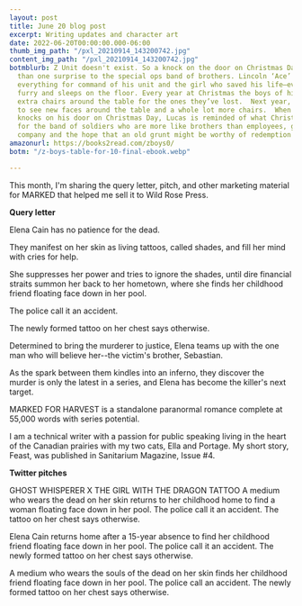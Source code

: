 ```yaml
---
layout: post
title: June 20 blog post
excerpt: Writing updates and character art
date: 2022-06-20T00:00:00.000-06:00
thumb_img_path: "/pxl_20210914_143200742.jpg"
content_img_path: "/pxl_20210914_143200742.jpg"
botmblurb: Z Unit doesn't exist. So a knock on the door on Christmas Day brings more
  than one surprise to the special ops band of brothers. Lincoln ‘Ace’ Kelly has traded
  everything for command of his unit and the girl who saved his life—even if she’s
  furry and sleeps on the floor. Every year at Christmas the boys of his unit put
  extra chairs around the table for the ones they’ve lost.  Next year, Lucas expects
  to see new faces around the table and a whole lot more chairs.  When Hadleigh Rawson
  knocks on his door on Christmas Day, Lucas is reminded of what Christmas is about—gratitude
  for the band of soldiers who are more like brothers than employees, good food, better
  company and the hope that an old grunt might be worthy of redemption and love.
amazonurl: https://books2read.com/zboys0/
botm: "/z-boys-table-for-10-final-ebook.webp"

---
```

This month, I'm sharing the query letter, pitch, and other marketing material for MARKED that helped me sell it to Wild Rose Press.

**Query letter**

Elena Cain has no patience for the dead. 

They manifest on her skin as living tattoos, called shades, and fill her mind with cries for help.

She suppresses her power and tries to ignore the shades, until dire financial straits summon her back to her hometown, where she finds her childhood friend floating face down in her pool. 

The police call it an accident.

The newly formed tattoo on her chest says otherwise.

Determined to bring the murderer to justice, Elena teams up with the one man who will believe her--the victim's brother, Sebastian. 

As the spark between them kindles into an inferno, they discover the murder is only the latest in a series, and Elena has become the killer's next target.

MARKED FOR HARVEST is a standalone paranormal romance complete at 55,000 words with series potential. 

I am a technical writer with a passion for public speaking living in the heart of the Canadian prairies with my two cats, Ella and Portage. My short story, Feast, was published in Sanitarium Magazine, Issue #4.

**Twitter pitches**

GHOST WHISPERER X THE GIRL WITH THE DRAGON TATTOO A medium who wears the dead on her skin returns to her childhood home to find a woman floating face down in her pool. The police call it an accident. The tattoo on her chest says otherwise.

Elena Cain returns home after a 15-year absence to find her childhood friend floating face down in her pool. The police call it an accident. The newly formed tattoo on her chest says otherwise.

A medium who wears the souls of the dead on her skin finds her childhood friend floating face down in her pool. The police call an accident. The newly formed tattoo on her chest says otherwise.